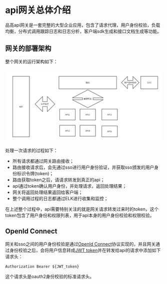 # api网关总体介绍

品高api网关是一套完整的大型企业应用，包含了请求代理，用户身份校验，负载均衡，分布式调用跟踪日志和日志分析，客户端sdk生成和接口文档生成等功能。

## 网关的部署架构

整个网关的运行架构如下：

![网关运行架构](/assets/网关整体架构.png)

处理一次请求的过程如下：

* 所有请求都通过网关路由接收；
* 路由接收请求后，会先通过sso进行用户身份验证，并获取sso颁发的用户身份标识令牌(token)；
* 路由获取token之后，请请求转发到真正的api；
* api通过token确认用户身份，并处理请求，返回处理结果；
* 网关将返回处理结果返回给客户端；
* 整个调用过程的日志都通过ELK进行收集和监控；

在上述整个过程中，api需要特别关注的就是网关请求转发过来时的token，这个token包含了用户身份和权限列表，用于api本身的用户身份校验和权限校验。

## OpenId Connect

网关和sso之间的用户身份校验是通过[OpenId Connect](http://openid.net/specs/openid-connect-core-1_0.html)协议实现的，并且网关通过身份校验之后，会将用户信息转成[JWT token](http://self-issued.info/docs/draft-ietf-oauth-json-web-token.html)并在转发给api的请求中添加如下请求头：

```
Authorization Bearer ${JWT_token}
```

这个请求头是oauth2身份校验的标准请求头。